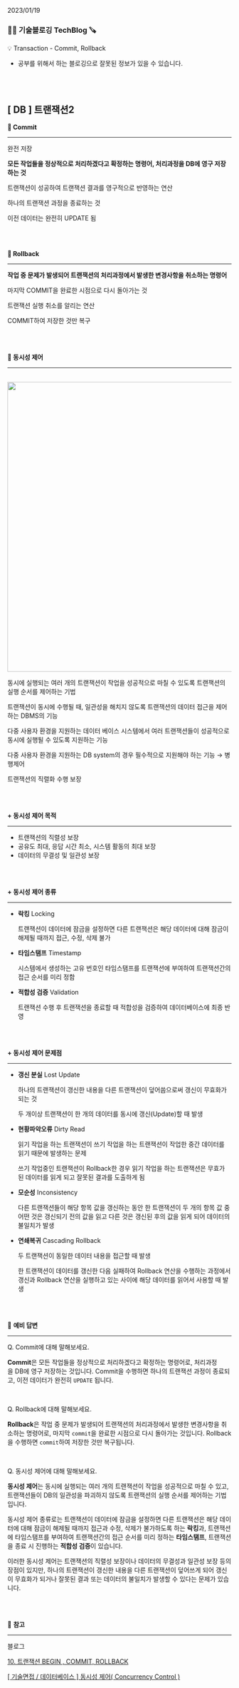 2023/01/19

### 🧑‍💻 **기술블로깅 TechBlog** 🪚

<aside>
💡 Transaction - Commit, Rollback

</aside>

* 공부를 위해서 하는 블로깅으로 잘못된 정보가 있을 수 있습니다.

<br><br>

## [ DB ] 트랜잭션2

**🔩 Commit**

---

완전 저장

**모든 작업들을 정상적으로 처리하겠다고 확정하는 명령어, 처리과정을 DB에 영구 저장하는 것**

트랜잭션이 성공하여 트랜잭션 결과를 영구적으로 반영하는 연산

하나의 트랜잭션 과정을 종료하는 것

이전 데이터는 완전히 UPDATE 됨

<br><br>

**🔩 Rollback**

---

**작업 중 문제가 발생되어 트랜잭션의 처리과정에서 발생한 변경사항을 취소하는 명령어**

마지막 COMMIT을 완료한 시점으로 다시 돌아가는 것

트랜잭션 실행 취소를 알리는 연산

COMMIT하여 저장한 것만 복구

<br><br>

**🔩 동시성 제어**

---

<br>

<img width="650" src="https://user-images.githubusercontent.com/107545016/213449491-2271714d-a9f0-48c6-9e35-767e4bbcde9e.png" />

<br>

동시에 실행되는 여러 개의 트랜잭션이 작업을 성공적으로 마칠 수 있도록 트랜잭션의 실행 순서를 제어하는 기법

트랜잭션이 동시에 수행될 때, 일관성을 해치지 않도록 트랜잭션의 데이터 접근을 제어하는 DBMS의 기능

다중 사용자 환경을 지원하는 데이터 베이스 시스템에서 여러 트랜잭션들이 성공적으로 동시에 실행될 수 있도록 지원하는 기능

다중 사용자 환경을 지원하는 DB system의 경우 필수적으로 지원해야 하는 기능 → 병행제어

트랜잭션의 직렬화 수행 보장

<br><br>

**+ 동시성 제어 목적**

---

- 트랜잭션의 직렬성 보장
- 공유도 최대, 응답 시간 최소, 시스템 활동의 최대 보장
- 데이터의 무결성 및 일관성 보장

<br><br>

**+ 동시성 제어 종류**

---

- **락킹** Locking
    
    트랜잭션이 데이터에 잠금을 설정하면 다른 트랜잭션은 해당 데이터에 대해 잠금이 해제될 때까지 접근, 수정, 삭제 불가
    
- **타임스탬프** Timestamp
    
    시스템에서 생성하는 고유 번호인 타임스탬프를 트랜잭션에 부여하여 트랜잭션간의 접근 순서를 미리 정함
    
- **적합성 검증** Validation
    
    트랜잭션 수행 후 트랜잭션을 종료할 때 적합성을 검증하여 데이터베이스에 최종 반영
    
<br><br>

**+ 동시성 제어 문제점**

---

- **갱신 분실** Lost Update
    
    하나의 트랜잭션이 갱신한 내용을 다른 트랜잭션이 덮어씀으로써 갱신이 무효화가 되는 것
    
    두 개이상 트랜잭션이 한 개의 데이터를 동시에 갱신(Update)할 때 발생
    
- **현황파악오류** Dirty Read
    
    읽기 작업을 하는 트랜잭션이 쓰기 작업을 하는 트랜잭션이 작업한 중간 데이터를 읽기 때문에 발생하는 문제
    
    쓰기 작업중인 트랜잭션이 Rollback한 경우 읽기 작업을 하는 트랜잭션은 무효가 된 데이터를 읽게 되고 잘못된 결과를 도출하게 됨
    
- **모순성** Inconsistency
    
    다른 트랜잭션들이 해당 항목 값을 갱신하는 동안 한 트랜잭션이 두 개의 항목 값 중 어떤 것은 갱신되기 전의 값을 읽고 다른 것은 갱신된 후의 값을 읽게 되어 데이터의 불일치가 발생
    
- **연쇄복귀** Cascading Rollback
    
    두 트랜잭션이 동일한 데이터 내용을 접근할 때 발생
    
    한 트랜잭션이 데이터를 갱신한 다음 실패하여 Rollback 연산을 수행하는 과정에서 갱신과 Rollback 연산을 실행하고 있는 사이에 해당 데이터를 읽어서 사용할 때 발생
    

<br><br>

🔩 **예비 답변**

---

Q. Commit에 대해 말해보세요.

**Commit**은 모든 작업들을 정상적으로 처리하겠다고 확정하는 명령어로, 처리과정을 DB에 영구 저장하는 것입니다. Commit을 수행하면 하나의 트랜잭션 과정이 종료되고, 이전 데이터가 완전히 `UPDATE` 됩니다.

<br>

Q. Rollback에 대해 말해보세요.

**Rollback**은 작업 중 문제가 발생되어 트랜잭션의 처리과정에서 발생한 변경사항을 취소하는 명령어로, 마지막 `commit`을 완료한 시점으로 다시 돌아가는 것입니다. Rollback을 수행하면 `commit`하여 저장한 것만 복구됩니다.

<br>

Q. 동시성 제어에 대해 말해보세요.

**동시성 제어**는 동시에 실행되는 여러 개의 트랜잭션이 작업을 성공적으로 마칠 수 있고, 트랜잭션들이 DB의 일관성을 파괴하지 않도록 트랜잭션의 실행 순서를 제어하는 기법입니다. 

동시성 제어 종류로는 트랜잭션이 데이터에 잠금을 설정하면 다른 트랜잭션은 해당 데이터에 대해 잠금이 해제될 때까지 접근과 수정, 삭제가 불가하도록 하는 **락킹**과, 트랜잭션에 타임스탬프를 부여하여 트랜잭션간의 접근 순서를 미리 정하는 **타임스탬프**, 트랜잭션을 종료 시 진행하는 **적합성 검증**이 있습니다.

이러한 동시성 제어는 트랜잭션의 직렬성 보장이나 데이터의 무결성과 일관성 보장 등의 장점이 있지만, 하나의 트랜잭션이 갱신한 내용을 다른 트랜잭션이 덮어쓰게 되어 갱신이 무효화가 되거나 잘못된 결과 또는 데이터의 불일치가 발생할 수 있다는 문제가 있습니다.

<br><br>

🔩 **참고**

---

블로그

[10. 트랜잭션 BEGIN , COMMIT, ROLLBACK](https://velog.io/@syh0397/10.-%ED%8A%B8%EB%9E%9C%EC%9E%AD%EC%85%98-BEGIN-COMMIT-ROLLBACK)

[[ 기술면접 / 데이터베이스 ] 동시성 제어( Concurrency Control )](https://jokerkwu.tistory.com/125)

<br><br>

